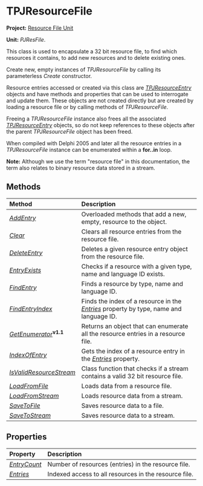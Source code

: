 # TPJResourceFile

**Project:** [Resource File Unit](../API.md)

**Unit:** _PJResFile_.

This class is used to encapsulate a 32 bit resource file, to find which resources it contains, to add new resources and to delete existing ones.

Create new, empty instances of _TPJResourceFile_ by calling its parameterless _Create_ constructor.

Resource entries accessed or created via this class are _[TPJResourceEntry](./TPJResourceEntry.md)_ objects and have methods and properties that can be used to interrogate and update them. These objects are not created directly but are created by loading a resource file or by calling methods of _TPJResourceFile_.

Freeing a _TPJResourceFile_ instance also frees all the associated _[TPJResourceEntry](./TPJResourceEntry.md)_ objects, so do not keep references to these objects after the parent _TPJResourceFile_ object has been freed.

When compiled with Delphi 2005 and later all the resource entries in a _TPJResourceFile_ instance can be enumerated within a **for..in** loop.

**Note:** Although we use the term "resource file" in this documentation, the term also relates to binary resource data stored in a stream.

## Methods ##

| **Method** | **Description** |
|:-----------|:----------------|
| _[AddEntry](./TPJResourceFile-AddEntry.md)_ | Overloaded methods that add a new, empty, resource to the object. |
| _[Clear](./TPJResourceFile-Clear.md)_ | Clears all resource entries from the resource file. |
| _[DeleteEntry](./TPJResourceFile-DeleteEntry.md)_ | Deletes a given resource entry object from the resource file. |
| _[EntryExists](./TPJResourceFile-EntryExists.md)_ | Checks if a resource with a given type, name and language ID exists. |
| _[FindEntry](./TPJResourceFile-FindEntry.md)_ | Finds a resource by type, name and language ID. |
| _[FindEntryIndex](./TPJResourceFile-FindEntryIndex.md)_ | Finds the index of a resource in the _[Entries](./TPJResourceFile-Entries.md)_ property by type, name and language ID. |
| _[GetEnumerator](./TPJResourceFile-GetEnumerator.md)_**<sup>v1.1</sup>** | Returns an object that can enumerate all the resource entries in a resource file. |
| _[IndexOfEntry](./TPJResourceFile-IndexOfEntry.md)_ | Gets the index of a resource entry in the _[Entries](./TPJResourceFile-Entries.md)_ property. |
| _[IsValidResourceStream](./TPJResourceFile-IsValidResourceStream.md)_ | Class function that checks if a stream contains a valid 32 bit resource file. |
| _[LoadFromFile](./TPJResourceFile-LoadFromFile.md)_ | Loads data from a resource file. |
| _[LoadFromStream](./TPJResourceFile-LoadFromStream.md)_ | Loads resource data from a stream. |
| _[SaveToFile](./TPJResourceFile-SaveToFile.md)_ | Saves resource data to a file. |
| _[SaveToStream](./TPJResourceFile-SaveToStream.md)_ | Saves resource data to a stream. |

## Properties ##

| **Property** | **Description** |
|:-------------|:----------------|
| _[EntryCount](./TPJResourceFile-EntryCount.md)_ | Number of resources (entries) in the resource file. |
| _[Entries](./TPJResourceFile-Entries.md)_ | Indexed access to all resources in the resource file. |
